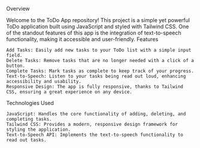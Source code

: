 Overview

Welcome to the ToDo App repository! This project is a simple yet powerful ToDo application built using JavaScript and styled with Tailwind CSS. One of the standout features of this app is the integration of text-to-speech functionality, making it accessible and user-friendly.
Features

    Add Tasks: Easily add new tasks to your ToDo list with a simple input field.
    Delete Tasks: Remove tasks that are no longer needed with a click of a button.
    Complete Tasks: Mark tasks as complete to keep track of your progress.
    Text-to-Speech: Listen to your tasks being read out loud, enhancing accessibility and usability.
    Responsive Design: The app is fully responsive, thanks to Tailwind CSS, ensuring a great experience on any device.

Technologies Used

    JavaScript: Handles the core functionality of adding, deleting, and completing tasks.
    Tailwind CSS: Provides a modern, responsive design framework for styling the application.
    Text-to-Speech API: Implements the text-to-speech functionality to read out tasks.

